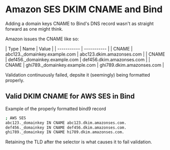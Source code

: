 # Amazon SES DKIM CNAME and Bind

Adding a domain keys CNAME to Bind's DNS record wasn't as straight forward as one might think.

Amazon issues the CNAME like so:

| Type | Name | Value |
| ----------- | ----------- |
| CNAME | abc123._domainkey.example.com | abc123.dkim.amazonses.com |
| CNAME | def456._domainkey.example.com | def456.dkim.amazonses.com |
| CNAME | ghi789._domainkey.example.com | ghi789.dkim.amazonses.com |

Validation continuously failed, depsite it (seemingly) being formatted properly.


## Valid DKIM CNAME for AWS SES in Bind
Example of the properly formatted bind9 record
```bash
; AWS SES
abc123._domainkey IN CNAME abc123.dkim.amazonses.com.
def456._domainkey IN CNAME def456.dkim.amazonses.com.
ghi789._domainkey IN CNAME hi789.dkim.amazonses.com.
```

Retaining the TLD after the selector is what causes it to fail validation.